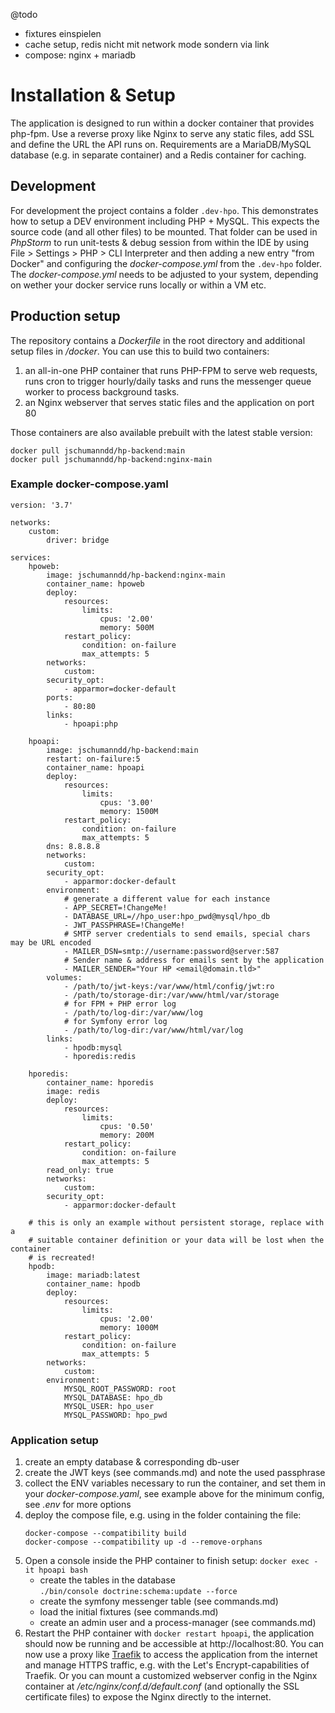 @todo
* fixtures einspielen
* cache setup, redis nicht mit network mode sondern via link
* compose: nginx + mariadb

# Installation & Setup

The application is designed to run within a docker container that provides
php-fpm. Use a reverse proxy like Nginx to serve any static files, add SSL and
define the URL the API runs on.
Requirements are a MariaDB/MySQL database (e.g. in separate container) and
a Redis container for caching.

## Development

For development the project contains a folder `.dev-hpo`. This demonstrates how
to setup a DEV environment including PHP + MySQL. This expects the source code
(and all other files) to be mounted. That folder can be used in _PhpStorm_ to
run unit-tests & debug session from within the IDE by using File > Settings >
PHP > CLI Interpreter and then adding a new entry "from Docker" and
configuring the _docker-compose.yml_ from the `.dev-hpo` folder.  
The _docker-compose.yml_ needs to be adjusted to your system, depending on
wether your docker service runs locally or within a VM etc.

## Production setup

The repository contains a _Dockerfile_ in the root directory and additional setup
files in _/docker_. You can use this to build two containers:

1. an all-in-one PHP container that runs PHP-FPM to serve web requests, runs
   cron to trigger hourly/daily tasks and runs the messenger queue worker to
   process background tasks.
2. an Nginx webserver that serves static files and the application on port 80

Those containers are also available prebuilt with the latest stable version:
```shell
docker pull jschumanndd/hp-backend:main
docker pull jschumanndd/hp-backend:nginx-main
```

### Example docker-compose.yaml
```
version: '3.7'

networks:
    custom:
        driver: bridge

services:
    hpoweb:
        image: jschumanndd/hp-backend:nginx-main
        container_name: hpoweb
        deploy:
            resources:
                limits:
                    cpus: '2.00'
                    memory: 500M
            restart_policy:
                condition: on-failure
                max_attempts: 5
        networks:
            custom:
        security_opt:
            - apparmor=docker-default
        ports:
            - 80:80
        links:
            - hpoapi:php

    hpoapi:
        image: jschumanndd/hp-backend:main
        restart: on-failure:5
        container_name: hpoapi
        deploy:
            resources:
                limits:
                    cpus: '3.00'
                    memory: 1500M
            restart_policy:
                condition: on-failure
                max_attempts: 5
        dns: 8.8.8.8
        networks:
            custom:
        security_opt:
            - apparmor:docker-default
        environment:
            # generate a different value for each instance
            - APP_SECRET=!ChangeMe!
            - DATABASE_URL=//hpo_user:hpo_pwd@mysql/hpo_db
            - JWT_PASSPHRASE=!ChangeMe!
            # SMTP server credentials to send emails, special chars may be URL encoded
            - MAILER_DSN=smtp://username:password@server:587
            # Sender name & address for emails sent by the application
            - MAILER_SENDER="Your HP <email@domain.tld>"
        volumes:
            - /path/to/jwt-keys:/var/www/html/config/jwt:ro
            - /path/to/storage-dir:/var/www/html/var/storage
            # for FPM + PHP error log
            - /path/to/log-dir:/var/www/log
            # for Symfony error log
            - /path/to/log-dir:/var/www/html/var/log
        links:
            - hpodb:mysql
            - hporedis:redis

    hporedis:
        container_name: hporedis
        image: redis
        deploy:
            resources:
                limits:
                    cpus: '0.50'
                    memory: 200M
            restart_policy:
                condition: on-failure
                max_attempts: 5
        read_only: true
        networks:
            custom:
        security_opt:
            - apparmor:docker-default

    # this is only an example without persistent storage, replace with a
    # suitable container definition or your data will be lost when the container
    # is recreated!
    hpodb:
        image: mariadb:latest
        container_name: hpodb
        deploy:
            resources:
                limits:
                    cpus: '2.00'
                    memory: 1000M
            restart_policy:
                condition: on-failure
                max_attempts: 5
        networks:
            custom:
        environment:
            MYSQL_ROOT_PASSWORD: root
            MYSQL_DATABASE: hpo_db
            MYSQL_USER: hpo_user
            MYSQL_PASSWORD: hpo_pwd
```

### Application setup
1. create an empty database & corresponding db-user 
2. create the JWT keys (see commands.md) and note the used passphrase
3. collect the ENV variables necessary to run the container, and set them in your
   _docker-compose.yaml_, see example above for the minimum config, see _.env_
   for more options
4. deploy the compose file, e.g. using in the folder containing the file:
   ```
   docker-compose --compatibility build
   docker-compose --compatibility up -d --remove-orphans
   ```
5. Open a console inside the PHP container to finish setup:
   `docker exec -it hpoapi bash`
   * create the tables in the database  
   `./bin/console doctrine:schema:update --force`
   * create the symfony messenger table (see commands.md)
   * load the initial fixtures (see commands.md)
   * create an admin user and a process-manager (see commands.md)
6. Restart the PHP container with `docker restart hpoapi`, the application 
   should now be running and be accessible at http://localhost:80. You can now
   use a proxy like [Traefik](https://doc.traefik.io/traefik/) to access the
   application from the internet and manage HTTPS traffic, e.g. with the 
   Let's Encrypt-capabilities of Traefik. Or you can mount a customized webserver
   config in the Nginx container at _/etc/nginx/conf.d/default.conf_ (and
   optionally the SSL certificate files) to expose the Nginx directly to the
   internet.